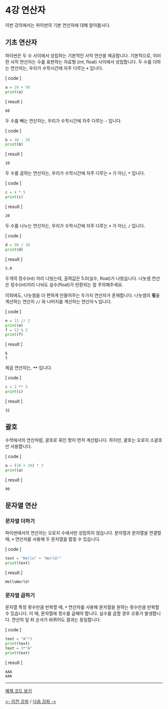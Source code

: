 # 4강 연산자
이번 강의에서는 파이썬의 기본 연산자에 대해 알아봅시다.

## 기초 연산자
파이썬은 두 수 사이에서 성립하는 기본적인 사칙 연산을 제공합니다. 기본적으로, 이러한 사칙 연산자는 수를 표현하는 자료형 (int, float) 사이에서 성립합니다.
두 수를 더하는 연산자는, 우리가 수학시간에 자주 다루는 **`+`** 입니다.

[ code ]
```python
a = 10 + 50
print(a)
```
[ result ]
```
60
```

두 수를 빼는 연산자는, 우리가 수학시간에 자주 다루는 **`-`** 입니다.

[ code ]
```python
b = 30 - 20
print(b)
```
[ result ]
```
10
```

두 수를 곱하는 연산자는, 우리가 수학시간에 자주 다루는 **`×`** 가 아닌, **`*`** 입니다.

[ code ]
```python
c = 4 * 5
print(c)
```
[ result ]
```
20
```

두 수를 나누는 연산자는, 우리가 수학시간에 자주 다루는 **`÷`** 가 아닌, **`/`** 입니다.

[ code ]
```python
d = 50 / 10
print(d)
```
[ result ]
```
5.0
```
두개의 정수(int) 끼리 나눴는데, 출력값은 5.0(실수, float)가 나왔습니다. 나눗셈 연산은 정수(int)끼리 나눠도 실수(float)가 반환되는 점 주의해주세요.

이외에도, 나눗셈을 더 편하게 만들어주는 두가지 연산자가 존재합니다.
나눗셈의 **몫**을 계산하는 연산자 **`//`** 와 나머지를 계산하는 연산자 **`%`** 입니다.

[ code ]
```python
e = 13 // 2
print(e)
f = 13 % 2
print(f)
```
[ result ]
```
6
1
```

제곱 연산자는, **`**`** 입니다.

[ code ]
```python
c = 2 ** 5
print(c)
```

[ result ]
```
32
```

## 괄호
수학에서의 연산처럼, 괄호로 묶인 항이 먼저 계산됩니다. 하지만, 괄호는 오로지 소괄호만 사용합니다.

[ code ]
```python
a = (10 + 20) * 3
print(a)
```
[ result ]
```
90
```

## 문자열 연산
### 문자열 더하기
파이썬에서의 연산자는 오로지 수에서만 성립하지 않습니다.
문자열과 문자열을 연결할 때, **`+`** 연산자를 사용해 두 문자열을 합칠 수 있습니다.

[ code ]
```python
text = "Hello" + "World!"
print(text)
```
[ result ]
```
HelloWorld!
```

### 문자열 곱하기
문자열 특정 횟수만큼 반복할 때, **`*`** 연산자를 사용해 문자열을 원하는 횟수만큼 반복할 수 있습니다.
이 때, 문자열에 정수를 곱해야 합니다. 실수를 곱할 경우 오류가 발생합니다. 연산의 앞 뒤 순서가 바뀌어도 결과는 동일합니다.

[ code ]
```python
text = "A"*3
print(text)
text = 3*"A"
print(text)
```
[ result ]
```
AAA
AAA
```
***

[예제 코드 보기](Basics/04-operators/operators.py)

[<- 이전 강좌](Basics/03-basic_console_IO/README.md) /
[다음 강좌 ->](Basics/05-casting_and_collections/README.md)